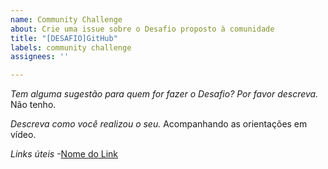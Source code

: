 ```yaml
---
name: Community Challenge
about: Crie uma issue sobre o Desafio proposto à comunidade
title: "[DESAFIO]GitHub"
labels: community challenge
assignees: ''

---
```


*Tem alguma sugestão para quem for fazer o Desafio? Por favor descreva.*
Não tenho.

*Descreva como você realizou o seu.*
Acompanhando as orientações em vídeo.

*Links úteis*
-[Nome do Link](URL)
